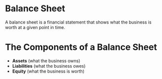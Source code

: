 
# Balance Sheet
A balance sheet is a financial statement that shows what the business is worth at a given point in time.

# The Components of a Balance Sheet
  * **Assets** (what the business owns)
  * **Liabilities** (what the business owes)
  * **Equity** (what the business is worth)
